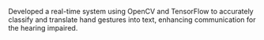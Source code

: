 Developed a real-time system using OpenCV and TensorFlow to accurately classify and translate hand gestures into text, enhancing communication for the hearing impaired.
